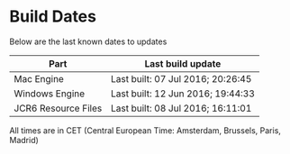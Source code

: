 # Build Dates

Below are the last known dates to updates

Part | Last build update
-----|-----
Mac Engine | Last built: 07 Jul 2016; 20:26:45
Windows Engine | Last built: 12 Jun 2016; 19:44:33
JCR6 Resource Files | Last built: 08 Jul 2016; 16:11:01
All times are in CET (Central European Time: Amsterdam, Brussels, Paris, Madrid)



